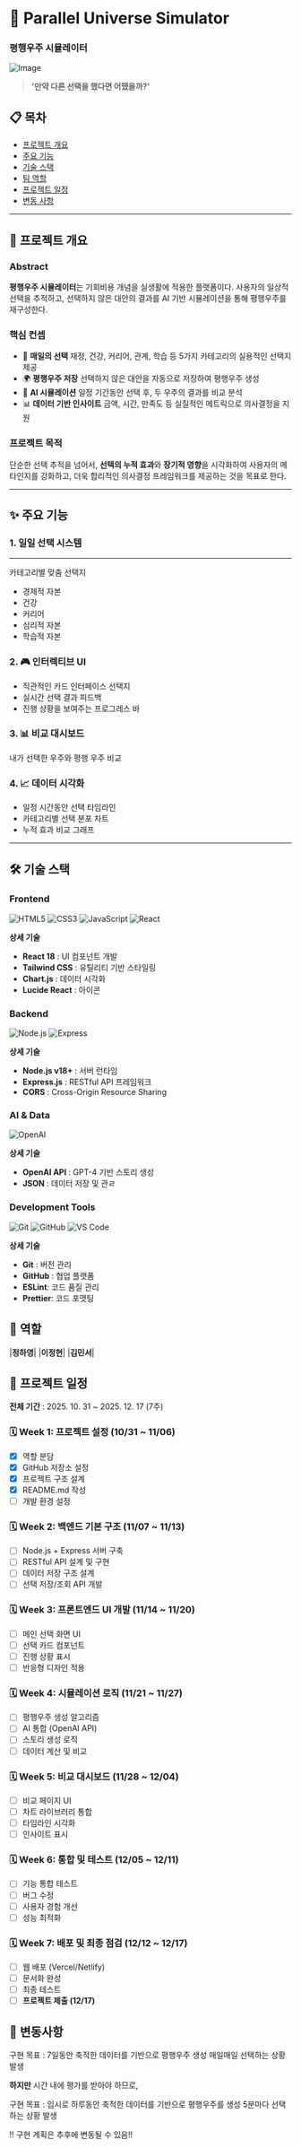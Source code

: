 # 🌌 Parallel Universe Simulator
### 평행우주 시뮬레이터

![Image](images/parallel_universe_simulator.png)

>**'만약 다른 선택을 했다면 어땠을까?'**

## 📋 목차
- [프로젝트 개요](#-프로젝트-개요)
- [주요 기능](#-주요-기능)
- [기술 스택](#-기술-스택)
- [팀 역할](#-팀-역할)
- [프로젝트 일정](#-프로젝트-일정)
- [변동 사항](#-변동-사항)
---

## 🎯 프로젝트 개요
### Abstract
**평행우주 시뮬레이터**는 기회비용 개념을 실생활에 적용한 플랫폼이다. 사용자의 일상적 선택을 추적하고, 선택하지 않은 대안의 결과를 AI 기반 시뮬레이션을 통해 평행우주를 재구성한다.

### 핵심 컨셉
- 📅 **매일의 선택**
  재정, 건강, 커리어, 관계, 학습 등 5가지 카테고리의 실용적인 선택지 제공
- 🌍 **평행우주 저장**
  선택하지 않은 대안을 자동으로 저장하여 평행우주 생성
- 🤖 **AI 시뮬레이션**
  일정 기간동안 선택 후, 두 우주의 결과를 비교 분석
- 📊 **데이터 기반 인사이트**
  금액, 시간, 만족도 등 실질적인 메트릭으로 의사결정을 지원

### 프로젝트 목적
단순한 선택 추적을 넘어서, **선택의 누적 효과**와 **장기적 영향**을 시각화하여 사용자의 메타인지를 강화하고, 더욱 합리적인 의사결정 프레임워크를 제공하는 것을 목표로 한다.

---

## ✨ 주요 기능
### 1. 일일 선택 시스템
---
카테고리별 맞춤 선택지
- 경제적 자본
- 건강
- 커리어
- 심리적 자본
- 학습적 자본
### 2. 🎮 인터렉티브 UI
- 직관적인 카드 인터페이스 선택지
- 실시간 선택 결과 피드백
- 진행 상황을 보여주는 프로그레스 바
### 3. 📊 비교 대시보드
내가 선택한 우주와 평행 우주 비교
### 4. 📈 데이터 시각화
- 일정 시간동안 선택 타임라인
- 카테고리별 선택 분포 차트
- 누적 효과 비교 그래프

---

## 🛠 기술 스택
### Frontend
![HTML5](https://img.shields.io/badge/HTML5-E34F26?style=for-the-badge&logo=html5&logoColor=white)
![CSS3](https://img.shields.io/badge/CSS3-1572B6?style=for-the-badge&logo=css3&logoColor=white)
![JavaScript](https://img.shields.io/badge/JavaScript-F7DF1E?style=for-the-badge&logo=javascript&logoColor=black)
![React](https://img.shields.io/badge/React-61DAFB?style=for-the-badge&logo=react&logoColor=black)

**상세 기술**
- **React 18** : UI 컴포넌트 개발
- **Tailwind CSS** : 유틸리티 기반 스타일링
- **Chart.js** : 데이터 시각화
- **Lucide React** : 아이콘

### Backend
![Node.js](https://img.shields.io/badge/Node.js-339933?style=for-the-badge&logo=node.js&logoColor=white)
![Express](https://img.shields.io/badge/Express-000000?style=for-the-badge&logo=express&logoColor=white)

**상세 기술**
- **Node.js v18+** : 서버 런타임
- **Express.js** : RESTful API 프레임워크
- **CORS** : Cross-Origin Resource Sharing

### AI & Data
![OpenAI](https://img.shields.io/badge/OpenAI-412991?style=for-the-badge&logo=openai&logoColor=white)

**상세 기술**
- **OpenAI API** : GPT-4 기반 스토리 생성
- **JSON** : 데이터 저장 및 관ㄹ

### Development Tools
![Git](https://img.shields.io/badge/Git-F05032?style=for-the-badge&logo=git&logoColor=white)
![GitHub](https://img.shields.io/badge/GitHub-181717?style=for-the-badge&logo=github&logoColor=white)
![VS Code](https://img.shields.io/badge/VS_Code-007ACC?style=for-the-badge&logo=visual-studio-code&logoColor=white)

**상세 기술**
- **Git** : 버전 관리
- **GitHub** : 협업 플랫폼
- **ESLint**: 코드 품질 관리
- **Prettier**: 코드 포맷팅

## 👥 역할
|**정하영**|
|**이정현**|
|**김민서**|

## 📅 프로젝트 일정

**전체 기간** : 2025. 10. 31 ~ 2025. 12. 17 (7주)

### 🗓 Week 1: 프로젝트 설정 (10/31 ~ 11/06)
- [X] 역할 분담
- [X] GitHub 저장소 설정
- [X] 프로젝트 구조 설계
- [X] README.md 작성
- [ ] 개발 환경 설정

### 🗓 Week 2: 백엔드 기본 구조 (11/07 ~ 11/13)
- [ ] Node.js + Express 서버 구축
- [ ] RESTful API 설계 및 구현
- [ ] 데이터 저장 구조 설계
- [ ] 선택 저장/조회 API 개발

### 🗓 Week 3: 프론트엔드 UI 개발 (11/14 ~ 11/20)
- [ ] 메인 선택 화면 UI
- [ ] 선택 카드 컴포넌트
- [ ] 진행 상황 표시
- [ ] 반응형 디자인 적용

### 🗓 Week 4: 시뮬레이션 로직 (11/21 ~ 11/27)
- [ ] 평행우주 생성 알고리즘
- [ ] AI 통합 (OpenAI API)
- [ ] 스토리 생성 로직
- [ ] 데이터 계산 및 비교

### 🗓 Week 5: 비교 대시보드 (11/28 ~ 12/04)
- [ ] 비교 페이지 UI
- [ ] 차트 라이브러리 통합
- [ ] 타임라인 시각화
- [ ] 인사이트 표시

### 🗓 Week 6: 통합 및 테스트 (12/05 ~ 12/11)
- [ ] 기능 통합 테스트
- [ ] 버그 수정
- [ ] 사용자 경험 개선
- [ ] 성능 최적화

### 🗓 Week 7: 배포 및 최종 점검 (12/12 ~ 12/17)
- [ ] 웹 배포 (Vercel/Netlify)
- [ ] 문서화 완성
- [ ] 최종 테스트
- [ ] **프로젝트 제출 (12/17)**

## 🚨 변동사항

구현 목표 : 7일동안 축적한 데이터를 기반으로 평행우주 생성
매일매일 선택하는 상황 발생

**하지만** 시간 내에 평가를 받아야 하므로, 

구현 목표 : 임시로 하루동안 축적한 데이터를 기반으로 평행우주를 생성
5분마다 선택하는 상황 발생

!! 구현 계획은 추후에 변동될 수 있음!!